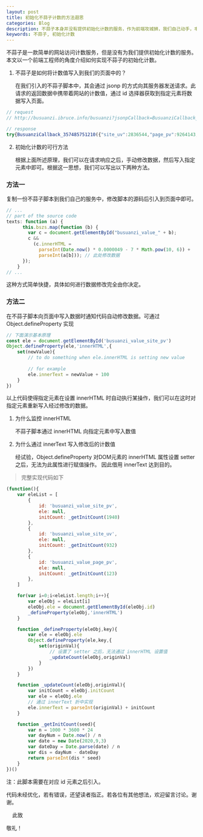 ```yaml
---
layout: post
title: 初始化不蒜子计数的方法遐思
categories: Blog
description: 不蒜子本身并没有提供初始化计数的服务，作为前端攻城狮，我们自己动手，丰衣足食。
keywords: 不蒜子, 初始化计数
---
```


不蒜子是一款简单的网站访问计数服务，但是没有为我们提供初始化计数的服务。本文以一个前端工程师的角度介绍如何实现不蒜子的初始化计数。

1. 不蒜子是如何将计数值写入到我们的页面中的？

    在我们引入的不蒜子脚本中，其会通过 jsonp 的方式向其服务器发送请求。此请求的返回数据中携带着网站的计数值，通过 id 选择器获取到指定元素将数据写入页面。

```js
// request
// http://busuanzi.ibruce.info/busuanzi?jsonpCallback=BusuanziCallback_357485751210

// response
try{BusuanziCallback_357485751210({"site_uv":2836544,"page_pv":9264143,"version":2.4,"site_pv":24925260});}catch(e){}
```

2. 初始化计数的可行方法

    根据上面所述原理，我们可以在请求响应之后，手动修改数据，然后写入指定元素中即可。根据这一思想，我们可以写出以下两种方法。

### 方法一
复制一份不蒜子脚本到我们自己的服务中，修改脚本的源码后引入到页面中即可。
```js
// ...
// part of the source code
texts: function (a) {
      this.bszs.map(function (b) {
        var c = document.getElementById("busuanzi_value_" + b);
        c &&
          (c.innerHTML =
            parseInt(Date.now() * 0.0000049 - 7 * Math.pow(10, 6)) +
            parseInt(a[b])); // 此处修改数据
      });
    }
// ...
```
这种方式简单快捷，具体如何进行数据修改完全由你决定。

### 方法二
在不蒜子脚本向页面中写入数据时通知代码自动修改数据。可通过 Object.defineProperty 实现
```js
// 下面演示基本原理
const ele = document.getElementById('busuanzi_value_site_pv')
Object.defineProperty(ele,'innerHTML',{
    set(newValue){
        // to do something when ele.innerHTML is setting new value
        
        // for example 
        ele.innerText = newValue + 100
    }
})
```
以上代码使得指定元素在设置 innerHTML 时自动执行某操作，我们可以在这时对指定元素重新写入经过修改的数据。

1. 为什么监控 innerHTML

    不蒜子脚本通过 innerHTML 向指定元素中写入数值

2. 为什么通过 innerText 写入修改后的计数值

    经试验，Object.defineProperty 对DOM元素的 innerHTML 属性设置 setter 之后，无法为此属性进行赋值操作。
    因此借用 innerText 达到目的。

> 完整实现代码如下

```js
(function(){
    var eleList = [
        {
            id: 'busuanzi_value_site_pv', 
            ele: null,
            initCount: _getInitCount(1940)
        },
        {
            id: 'busuanzi_value_site_uv',
            ele: null,
            initCount: _getInitCount(932)
        },
        {
            id: 'busuanzi_value_page_pv',
            ele: null,
            initCount: _getInitCount(123)
        },
    ]

    for(var i=0;i<eleList.length;i++){
        var eleObj = eleList[i]
        eleObj.ele = document.getElementById(eleObj.id)
        _defineProperty(eleObj,'innerHTML')
    }

    function _defineProperty(eleObj,key){
        var ele = eleObj.ele
        Object.defineProperty(ele,key,{
            set(originVal){
                // 设置了 setter 之后，无法通过 innerHTML 设置值
                _updateCount(eleObj,originVal)
            }
        })
    }

    function _updateCount(eleObj,originVal){
        var initCount = eleObj.initCount
        var ele = eleObj.ele
        // 通过 innerText 折中实现
        ele.innerText = parseInt(originVal) + initCount
    }

    function _getInitCount(seed){
        var n = 1000 * 3600 * 24
        var dayNum = Date.now() / n 
        var date = new Date(2020,9,3)
        var dateDay = Date.parse(date) / n
        var dis = dayNum - dateDay
        return parseInt(dis * seed)
    }
})()
```
注：此脚本需要在对应 id 元素之后引入。

代码未经优化，若有错误，还望读者指正。若各位有其他想法，欢迎留言讨论。谢谢。


&nbsp;&nbsp;&nbsp;&nbsp;此致 

敬礼！